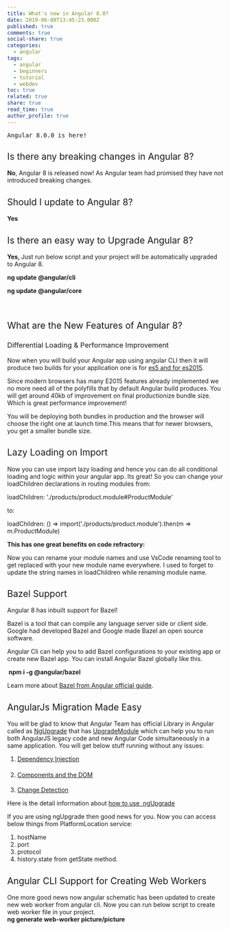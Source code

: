 ```yaml
---
title: What's new in Angular 8.0?
date: 2019-06-08T13:45:23.000Z
published: true
comments: true
social-share: true
categories:
  - angular
tags:
  - angular
  - beginners
  - tutorial
  - webdev
toc: true
related: true
share: true
read_time: true
author_profile: true
---
```


<pre><span style="font-weight: 400;">Angular 8.0.0 is here!</span></pre>
<h2><span style="font-weight: 400;">Is there any breaking changes in Angular 8?</span></h2>
<p><b>No</b><span style="font-weight: 400;">, Angular 8 is released now! As Angular team had promised they have not introduced breaking changes. </span></p>
<h2><span style="font-weight: 400;">Should I update to Angular 8? </span></h2>
<p><b>Yes</b></p>
<h2><span style="font-weight: 400;">Is there an easy way to Upgrade Angular 8?</span></h2>
<p><b>Yes, </b><span style="font-weight: 400;">Just run below script and your project will be automatically upgraded to Angular 8.</span></p>
<p><b>ng update @angular/cli</b></p>
<p><b>ng update @angular/core</b></p>
<p>&nbsp;</p>
<h2><span style="font-weight: 400;">What are the New Features of Angular 8?</span></h2>
<h3><span style="font-weight: 400;">Differential Loading &amp; Performance Improvement</span></h3>
<p><span style="font-weight: 400;">Now when you will build your Angular app using angular CLI then it will produce two builds for your application one is for </span><a href="https://johnpapa.net/es5-es2015-typescript/"><span style="font-weight: 400;">es5 and for es2015</span></a><span style="font-weight: 400;">. </span></p>
<p><span style="font-weight: 400;">Since modern browsers has many E2015 features already implemented we no more need all of the polyfills that by default Angular build produces. You will get around 40kb of improvement on final productionize bundle size. Which is great performance improvement!</span></p>
<p><span style="font-weight: 400;">You will be deploying both bundles in production and the browser will choose the right one at launch time.This means that for newer browsers, you get a smaller bundle size.</span></p>
<h2><span style="font-weight: 400;">Lazy Loading on Import</span></h2>
<p><span style="font-weight: 400;">Now you can use import lazy loading and hence you can do all conditional loading and logic within your angular app. Its great! So you can change your loadChildren declarations in routing modules from:</span></p>
<p><span style="font-weight: 400;">loadChildren: './products/product.module#ProductModule’</span></p>
<p><span style="font-weight: 400;">to:</span></p>
<p><span style="font-weight: 400;">loadChildren: () =&gt; import('./products/product.module').then(m =&gt; m.ProductModule)</span></p>
<p><b>This has one great benefits on code refractory:</b></p>
<p><span style="font-weight: 400;">Now you can rename your module names and use VsCode renaming tool to get replaced with your new module name everywhere. I used to forget to update the string names in loadChildren while renaming module name. </span></p>
<h2><span style="font-weight: 400;">Bazel Support </span></h2>
<p><span style="font-weight: 400;">Angular 8 has inbuilt support for Bazel! </span></p>
<p><span style="font-weight: 400;">Bazel is a tool that can compile any language server side or client side. Google had developed Bazel and Google made Bazel an open source software. </span></p>
<p><span style="font-weight: 400;">Angular Cli can help you to add Bazel configurations to your existing app or create new Bazel app. You can install Angular Bazel globally like this.</span></p>
<p><strong> npm i -g @angular/bazel</strong></p>
<p><span style="font-weight: 400;">Learn more about </span><a href="https://angular.io/guide/bazel"><span style="font-weight: 400;">Bazel from Angular official guide</span></a><span style="font-weight: 400;">. </span></p>
<h2><span style="font-weight: 400;">AngularJs Migration Made Easy</span></h2>
<p><span style="font-weight: 400;">You will be glad to know that Angular Team has official Library in Angular called as </span><a href="https://angular.io/guide/upgrade"><span style="font-weight: 400;">NgUpgrade</span></a><span style="font-weight: 400;"> that has </span><a href="https://angular.io/api/upgrade/static/UpgradeModule"><span style="font-weight: 400;">UpgradeModule</span></a><span style="font-weight: 400;"> which can help you to run both AngularJS legacy code and new Angular Code simultaneously in a same application. You will get below stuff running without any issues:</span></p>
<ol>
<li style="font-weight: 400; text-align: left;"><a href="https://angular.io/guide/upgrade#dependency-injection"><span style="font-weight: 400;">Dependency Injection</span></a></li>
<li style="font-weight: 400; text-align: left;">
<h4><a href="https://angular.io/guide/upgrade#components-and-the-dom"><span style="font-weight: 400;">Components and the DOM</span></a></h4>
</li>
<li style="font-weight: 400; text-align: left;"><a href="https://angular.io/guide/upgrade#change-detection"><span style="font-weight: 400;">Change Detection</span></a></li>
</ol>
<p><span style="font-weight: 400;">Here is the detail information about </span><a href="https://angular.io/guide/upgrade#upgrading-with-ngupgrade"><span style="font-weight: 400;">how to use  ngUpgrade </span></a></p>
<p><span style="font-weight: 400;">If you are using ngUpgrade then good news for you. Now you can access below things from PlatformLocation service: </span></p>
<ol>
<li style="font-weight: 400;"><span style="font-weight: 400;">hostName</span></li>
<li style="font-weight: 400;"><span style="font-weight: 400;">port</span></li>
<li style="font-weight: 400;"><span style="font-weight: 400;">protocol</span></li>
<li style="font-weight: 400;"><span style="font-weight: 400;">history.state from getState method.</span></li>
</ol>
<h2></h2>
<h2><span style="font-weight: 400;">Angular CLI Support for Creating Web Workers</span></h2>
<p><span style="font-weight: 400;">One more good news now angular schematic has been updated to create new web worker from angular cli. </span><span style="font-weight: 400;">Now you can run below script to create web worker file in your project.</span><br />
<b>ng generate web</b><b>-</b><b>worker picture</b><b>/</b><b>picture</b></p>
